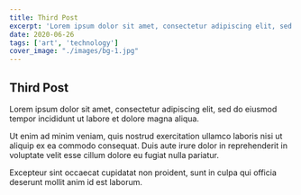 ```yaml
---
title: Third Post
excerpt: 'Lorem ipsum dolor sit amet, consectetur adipiscing elit, sed do eiusmod tempor incididunt ut labore et dolore magna aliqua.'
date: 2020-06-26
tags: ['art', 'technology']
cover_image: "./images/bg-1.jpg"
---
```


## Third Post

Lorem ipsum dolor sit amet, consectetur adipiscing elit, sed do eiusmod tempor incididunt ut labore et dolore magna aliqua.

Ut enim ad minim veniam, quis nostrud exercitation ullamco laboris nisi ut aliquip ex ea commodo consequat. Duis aute irure dolor in reprehenderit in voluptate velit esse cillum dolore eu fugiat nulla pariatur.

Excepteur sint occaecat cupidatat non proident, sunt in culpa qui officia deserunt mollit anim id est laborum.
